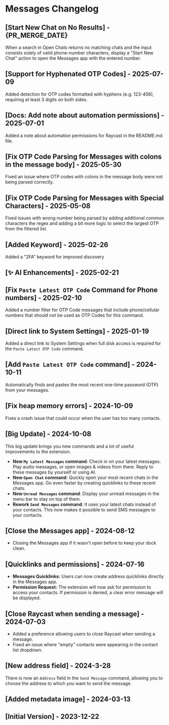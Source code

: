 # Messages Changelog

## [Start New Chat on No Results] - {PR_MERGE_DATE}

When a search in Open Chats returns no matching chats and the input consists solely of valid phone-number characters, display a "Start New Chat" action to open the Messages app with the entered number. 

## [Support for Hyphenated OTP Codes] - 2025-07-09

Added detection for OTP codes formatted with hyphens (e.g. 123-456), requiring at least 3 digits on both sides.

## [Docs: Add note about automation permissions] - 2025-07-01

Added a note about automation permissions for Raycast in the README.md file.

## [Fix OTP Code Parsing for Messages with colons in the message body] - 2025-05-30

Fixed an issue where OTP codes with colons in the message body were not being parsed correctly.

## [Fix OTP Code Parsing for Messages with Special Characters] - 2025-05-08

Fixed issues with wrong number being parsed by adding additional common characters the regex and adding a bit more logic to select the largest OTP from the filtered list.

## [Added Keyword] - 2025-02-26

Added a "2FA" keyword for improved discovery

## [✨ AI Enhancements] - 2025-02-21

## [Fix `Paste Latest OTP Code` Command for Phone numbers] - 2025-02-10

Added a number filter for OTP Code messages that include phone/cellular numbers that should not be used as OTP Codes for this command.

## [Direct link to System Settings] - 2025-01-19

Added a direct link to System Settings when full disk access is required for the `Paste Latest OTP Code` command.

## [Add `Paste Latest OTP Code` command] - 2024-10-11

Automatically finds and pastes the most recent one-time password (OTP) from your messages.

## [Fix heap memory errors] - 2024-10-09

Fixes a crash issue that could occur when the user has too many contacts.

## [Big Update] - 2024-10-08

This big update brings you new commands and a lot of useful improvements to the extension.

- **New `My Latest Messages` command**: Check in on your latest messages. Play audio messages, or open images & videos from there. Reply to these messages by yourself or using AI.
- **New `Open Chat` command**: Quickly open your most recent chats in the Messages app. Go even faster by creating quicklinks to these recent chats.
- **New `Unread Messages` command**: Display your unread messages in the menu bar to stay on top of them.
- **Rework `Send Messages` command**: It uses your latest chats instead of your contacts. This now makes it possible to send SMS messages to your contacts.

## [Close the Messages app] - 2024-08-12

- Closing the Messages app if it wasn't open before to keep your dock clean.

## [Quicklinks and permissions] - 2024-07-16

- **Messages Quicklinks:** Users can now create address quicklinks directly in the Messages app.
- **Permission Request:** The extension will now ask for permission to access your contacts. If permission is denied, a clear error message will be displayed.

## [Close Raycast when sending a message] - 2024-07-03

- Added a preference allowing users to close Raycast when sending a message.
- Fixed an issue where "empty" contacts were appearing in the contact list dropdown.

## [New address field] - 2024-3-28

There is now an `Address` field in the `Send Message` command, allowing you to choose the address to which you want to send the message.

## [Added metadata image] - 2024-03-13

## [Initial Version] - 2023-12-22
